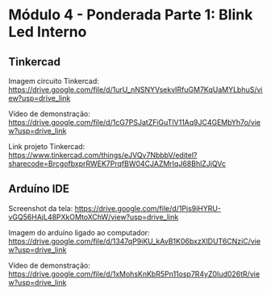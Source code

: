 # Módulo 4 - Ponderada Parte 1: Blink Led Interno

## Tinkercad
Imagem circuito Tinkercad: https://drive.google.com/file/d/1urU_nNSNYVsekvIRfuGM7KqUaMYLbhuS/view?usp=drive_link

Vídeo de demonstração: https://drive.google.com/file/d/1cG7PSJatZFiGuTlV11Aq9JC4GEMbYh7o/view?usp=drive_link

Link projeto Tinkercad: https://www.tinkercad.com/things/eJVQv7NbbbV/editel?sharecode=BrcgofbxprRWEK7PrqfBW04CJAZMrIqJ68BhlZJjQVc

## Arduíno IDE
Screenshot da tela: https://drive.google.com/file/d/1Pjs9iHYRU-vGQ56HAjL48PXkOMtoXChW/view?usp=drive_link

Imagem do arduíno ligado ao computador: https://drive.google.com/file/d/1347qP9iKU_kAvB1K06bxzXlDUT6CNziC/view?usp=drive_link

Vídeo de demonstração: https://drive.google.com/file/d/1xMohsKnKbR5Pn11osp7R4yZ0Iud026tR/view?usp=drive_link

